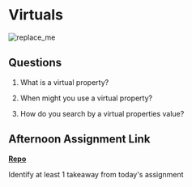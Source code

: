 # Virtuals

![replace_me](https://codeworks.blob.core.windows.net/public/assets/img/illustrations/placeholder.svg)

## Questions

1. What is a virtual property?

2. When might you use a virtual property? 

3. How do you search by a virtual properties value?

## Afternoon Assignment Link

**[Repo](https://github.com/{{ghname}}/<ASSIGNMENT_REPO>)**

Identify at least 1 takeaway from today's assignment
